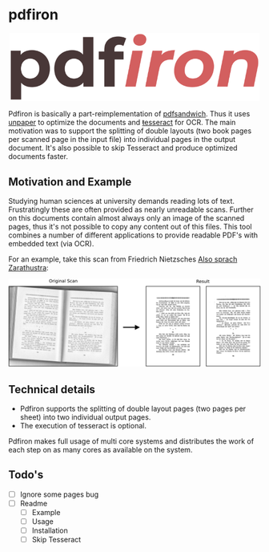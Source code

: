 # pdfiron

<p align="center">
  <img width="500" src="misc/logo.png">
</p>

Pdfiron is basically a part-reimplementation of [pdfsandwich](http://www.tobias-elze.de/pdfsandwich/index.html). Thus it uses [unpaper](https://github.com/unpaper/unpaper) to optimize the documents and [ŧesseract](https://github.com/tesseract-ocr/tesseract) for OCR. The main motivation was to support the splitting of double layouts (two book pages per scanned page in the input file) into individual pages in the output document. It's also possible to skip Tesseract and produce optimized documents faster.


## Motivation and Example

Studying human sciences at university demands reading lots of text. Frustratingly these are often provided as nearly unreadable scans. Further on this documents contain almost always only an image of the scanned pages, thus it's not possible to copy any content out of this files. This tool combines a number of different applications to provide readable PDF's with embedded text (via OCR).

For an example, take this scan from Friedrich Nietzsches [Also sprach Zarathustra](https://en.wikipedia.org/wiki/Also_sprach_Zarathustra):

![Example Scan Zarathustra](misc/example-1.png)

## Technical details


- Pdfiron supports the splitting of double layout pages (two pages per sheet) into two individual output pages.
- The execution of tesseract is optional.

Pdfiron makes full usage of multi core systems and distributes the work of each step on as many cores as available on the system.

## Todo's

- [ ] Ignore some pages bug
- [ ] Readme
	- [ ] Example
	- [ ] Usage 
	- [ ] Installation
	- [ ] Skip Tesseract
